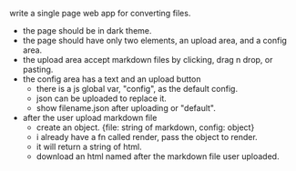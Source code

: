 write a single page web app for converting files.

- the page should be in dark theme.
- the page should have only two elements, an upload area, and a config area.
- the upload area accept markdown files by clicking, drag n drop, or pasting.
- the config area has a text and an upload button
  - there is a js global var, "config", as the default config.
  - json can be uploaded to replace it.
  - show filename.json after uploading or "default".
- after the user upload markdown file
  - create an object. {file: string of markdown, config: object}
  - i already have a fn called render, pass the object to render.
  - it will return a string of html.
  - download an html named after the markdown file user uploaded.
